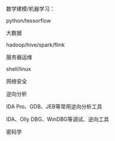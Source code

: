 数学建模/机器学习：

python/tessorflow



大数据

hadoop/hive/spark/flink



服务器运维

shell/linux



网络安全



逆向分析

IDA Pro、GDB、JEB等常用逆向分析工具

IDA、Olly DBG、WinDBG等调试、逆向工具



密码学